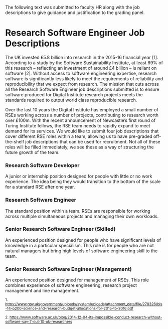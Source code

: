 The following text was submitted to faculty HR along with the job descriptions to give guidance and justification to the grading panel.

# Research Software Engineer Job Descriptions
The UK invested £5.8 billion into research in the 2015-16 financial year [1]. According to a
study by the Software Sustainability Institute, at least 69% of this research – reflecting an
investment of around £4 billion – is reliant on software [2]. Without access to software
engineering expertise, research software is significantly less likely to meet the requirements
of reliability and reproducibility that we expect from research. The mission that cuts across
all the Research Software Engineer job descriptions submitted is to ensure software
produced for Digital Institute research projects meets the standards required to output
world class reproducible research.  

Over the last 10 years the Digital Institute has employed a small number of RSEs working
across a number of projects, contributing to research worth over £100m. With the recent
announcement of Newcastle’s first round of Turing Institute fellows, the RSE team needs to
rapidly expand to meet demand for its services. We would like to submit four job
descriptions that cover different RSE roles within a team, allowing us to have pre-graded
off-the-shelf job descriptions that can be used for recruitment. Not all of these roles will be
filled immediately, we see these as a way of structuring the future growth of the team.  

### Research Software Developer
A junior or internship position designed for people with little or no work experience. The
idea being they would transition to the bottom of the scale for a standard RSE after one
year.
### Research Software Engineer
The standard position within a team. RSEs are responsible for working across multiple
simultaneous projects and managing their own workloads.
### Senior Research Software Engineer (Skilled)
An experienced position designed for people who have significant levels of knowledge in a
particular specialism. This role is for people who are not natural managers but bring high
levels of software engineering skill to the team.
### Senior Research Software Engineer (Management)
An experienced position designed for management of RSEs. This role combines experience
of software engineering, research project management and line management.

<sup>1. https://www.gov.uk/government/uploads/system/uploads/attachment_data/file/278326/bis-14-p200-science-and-research-budget-allocations-for-2015-to-2016.pdf</sup>

<sup>2. https://www.software.ac.uk/blog/2014-12-04-its-impossible-conduct-research-without-software-say-7-out-10-uk-researchers</sup>
